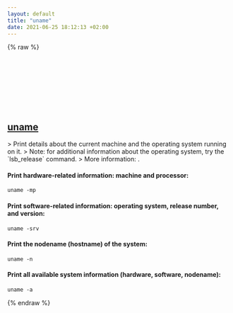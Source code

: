 ```yaml
---
layout: default
title: "uname"
date: 2021-06-25 18:12:13 +02:00
---
```

{% raw %}
<h2 id="uname">
  <a href="/en/common/uname.html">uname</a> <a href="#uname"><svg class="icon">
    <use href="/assets/images/unicode_sprite.svg#link" />
  </svg></a>
</h2>
> Print details about the current machine and the operating system running on it.
> Note: for additional information about the operating system, try the `lsb_release` command.
> More information: <https://www.gnu.org/software/coreutils/uname>.

#### Print hardware-related information: machine and processor:
```shell
uname -mp
```
#### Print software-related information: operating system, release number, and version:
```shell
uname -srv
```
#### Print the nodename (hostname) of the system:
```shell
uname -n
```
#### Print all available system information (hardware, software, nodename):
```shell
uname -a
```
{% endraw %}
